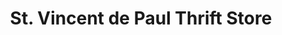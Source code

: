 ---
title: "St. Vincent de Paul Thrift Store"
url: /muscoda/st-vincent-de-paul-thrift-store/
shop: shop
---